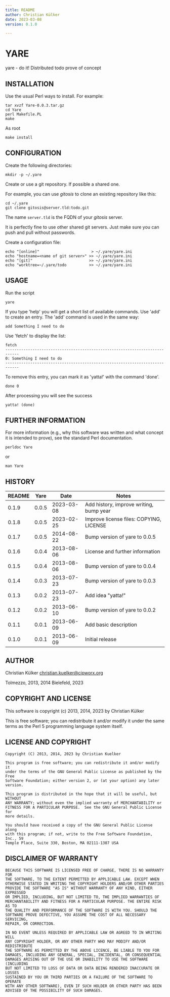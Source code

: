 ```yaml
---
title: README
author: Christian Külker
date: 2023-03-08
version: 0.1.0

---
```


# YARE

yare - do it! Distributed todo prove of concept

## INSTALLATION

Use the usual Perl ways to install. For example:

    tar xvzf Yare-0.0.3.tar.gz
    cd Yare
    perl Makefile.PL
    make

As root

    make install

## CONFIGURATION

Create the following directories:

    mkdir -p ~/.yare

Create or use a git repository. If possible a shared one.

For example, you can use _gitosis_ to clone an existing repository like this:

    cd ~/.yare
    git clone gitosis@server.tld:todo.git

The name `server.tld` is the FQDN of your _gitosis_ server.

It is perfectly fine to use other shared git servers. Just make sure you can
push and pull without passwords.

Create a configuration file:

    echo "[online]"                       > ~/.yare/yare.ini
    echo "hostname=<name of git server>" >> ~/.yare/yare.ini
    echo "[git]"                         >> ~/.yare/yare.ini
    echo "worktree=~/.yare/todo          >> ~/.yare/yare.ini

## USAGE

Run the script

    yare

If you type 'help' you will get a short list of available commands. Use 'add'
to create an entry. The 'add' command is used in the same way:

    add Something I need to do

Use 'fetch' to display the list:

    fetch
    ----------------------------------------------------------------------------
    0: Something I need to do
    ----------------------------------------------------------------------------

To remove this entry, you can mark it as 'yatta!' with the command 'done'.

    done 0

After processing you will see the success

    yatta! (done)

## FURTHER INFORMATION

For more information (e.g., why this software was written and what concept it
is intended to prove), see the standard Perl documentation.

    perldoc Yare

or

    man Yare

## HISTORY

| README  | Yare  | Date       | Notes                                        |
| ------- | ----- | ---------- | -------------------------------------------- |
| 0.1.9   | 0.0.5 | 2023-03-08 | Add history, improve writing, bump year      |
| 0.1.8   | 0.0.5 | 2023-02-25 | Improve license files: COPYING, LICENSE      |
| 0.1.7   | 0.0.5 | 2014-08-22 | Bump version of yare to 0.0.5                |
| 0.1.6   | 0.0.4 | 2013-08-06 | License and further information              |
| 0.1.5   | 0.0.4 | 2013-08-06 | Bump version of yare to 0.0.4                |
| 0.1.4   | 0.0.3 | 2013-07-23 | Bump version of yare to 0.0.3                |
| 0.1.3   | 0.0.2 | 2013-07-23 | Add idea "yatta!"                            |
| 0.1.2   | 0.0.2 | 2013-06-10 | Bump version of yare to 0.0.2                |
| 0.1.1   | 0.0.1 | 2013-06-09 | Add basic description                        |
| 0.1.0   | 0.0.1 | 2013-06-09 | Initial release                              |

## AUTHOR

Christian Külker <christian.kuelker@cipworx.org>

Tolmezzo, 2013, 2014
Bielefeld, 2023

## COPYRIGHT AND LICENSE

This software is copyright (c) 2013, 2014, 2023 by Christian Külker

This is free software; you can redistribute it and/or modify it under the same
terms as the Perl 5 programming language system itself.

## LICENSE AND COPYRIGHT

    Copyright (C) 2013, 2014, 2023 by Christian Kuelker

    This program is free software; you can redistribute it and/or modify it
    under the terms of the GNU General Public License as published by the Free
    Software Foundation; either version 2, or (at your option) any later
    version.

    This program is distributed in the hope that it will be useful, but WITHOUT
    ANY WARRANTY; without even the implied warranty of MERCHANTABILITY or
    FITNESS FOR A PARTICULAR PURPOSE.  See the GNU General Public License for
    more details.

    You should have received a copy of the GNU General Public License along
    with this program; if not, write to the Free Software Foundation, Inc., 59
    Temple Place, Suite 330, Boston, MA 02111-1307 USA

## DISCLAIMER OF WARRANTY

    BECAUSE THIS SOFTWARE IS LICENSED FREE OF CHARGE, THERE IS NO WARRANTY FOR
    THE SOFTWARE, TO THE EXTENT PERMITTED BY APPLICABLE LAW. EXCEPT WHEN
    OTHERWISE STATED IN WRITING THE COPYRIGHT HOLDERS AND/OR OTHER PARTIES
    PROVIDE THE SOFTWARE "AS IS" WITHOUT WARRANTY OF ANY KIND, EITHER EXPRESSED
    OR IMPLIED, INCLUDING, BUT NOT LIMITED TO, THE IMPLIED WARRANTIES OF
    MERCHANTABILITY AND FITNESS FOR A PARTICULAR PURPOSE. THE ENTIRE RISK AS TO
    THE QUALITY AND PERFORMANCE OF THE SOFTWARE IS WITH YOU. SHOULD THE
    SOFTWARE PROVE DEFECTIVE, YOU ASSUME THE COST OF ALL NECESSARY SERVICING,
    REPAIR, OR CORRECTION.

    IN NO EVENT UNLESS REQUIRED BY APPLICABLE LAW OR AGREED TO IN WRITING WILL
    ANY COPYRIGHT HOLDER, OR ANY OTHER PARTY WHO MAY MODIFY AND/OR REDISTRIBUTE
    THE SOFTWARE AS PERMITTED BY THE ABOVE LICENCE, BE LIABLE TO YOU FOR
    DAMAGES, INCLUDING ANY GENERAL, SPECIAL, INCIDENTAL, OR CONSEQUENTIAL
    DAMAGES ARISING OUT OF THE USE OR INABILITY TO USE THE SOFTWARE (INCLUDING
    BUT NOT LIMITED TO LOSS OF DATA OR DATA BEING RENDERED INACCURATE OR LOSSES
    SUSTAINED BY YOU OR THIRD PARTIES OR A FAILURE OF THE SOFTWARE TO OPERATE
    WITH ANY OTHER SOFTWARE), EVEN IF SUCH HOLDER OR OTHER PARTY HAS BEEN
    ADVISED OF THE POSSIBILITY OF SUCH DAMAGES.
